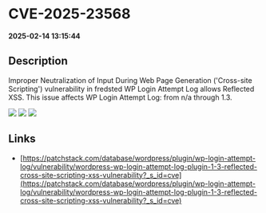 # CVE-2025-23568

**2025-02-14 13:15:44**

## Description
Improper Neutralization of Input During Web Page Generation ('Cross-site Scripting') vulnerability in fredsted WP Login Attempt Log allows Reflected XSS. This issue affects WP Login Attempt Log: from n/a through 1.3.

![](https://img.shields.io/static/v1?label=Score&message=7.1&color=red)
![](https://img.shields.io/static/v1?label=Severity&message=HIGH&color=red)
![](https://img.shields.io/static/v1?label=CWE&message=XSS&color=green)

## Links
- [https://patchstack.com/database/wordpress/plugin/wp-login-attempt-log/vulnerability/wordpress-wp-login-attempt-log-plugin-1-3-reflected-cross-site-scripting-xss-vulnerability?_s_id=cve](https://patchstack.com/database/wordpress/plugin/wp-login-attempt-log/vulnerability/wordpress-wp-login-attempt-log-plugin-1-3-reflected-cross-site-scripting-xss-vulnerability?_s_id=cve)
